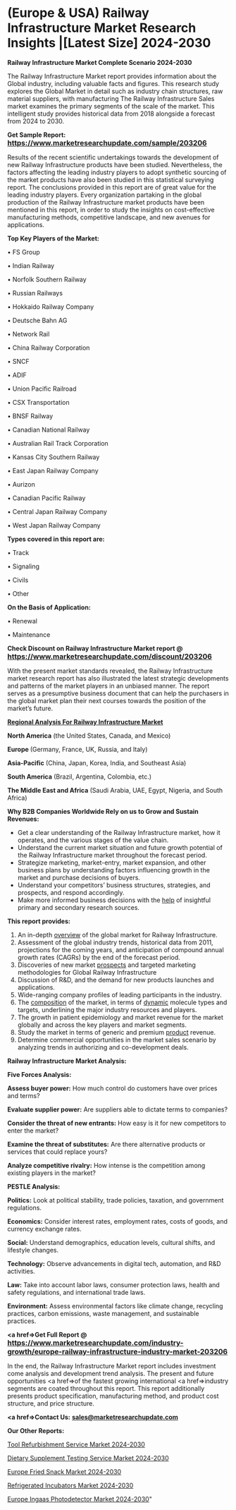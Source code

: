 # (Europe & USA) Railway Infrastructure Market Research Insights |[Latest Size] 2024-2030

<strong>Railway Infrastructure Market Complete Scenario 2024-2030</strong>

The Railway Infrastructure Market report provides information about the Global industry, including valuable facts and figures. This research study explores the Global Market in detail such as industry chain structures, raw material suppliers, with manufacturing The Railway Infrastructure Sales market examines the primary segments of the scale of the market. This intelligent study provides historical data from 2018 alongside a forecast from 2024 to 2030.

<strong>Get Sample Report: <a href=https://www.marketresearchupdate.com/sample/203206><font size=3 color=#0000ff>https://www.marketresearchupdate.com/sample/203206</font></a></strong>

Results of the recent scientific undertakings towards the development of new Railway Infrastructure products have been studied. Nevertheless, the factors affecting the leading industry players to adopt synthetic sourcing of the market products have also been studied in this statistical surveying report. The conclusions provided in this report are of great value for the leading industry players. Every organization partaking in the global production of the Railway Infrastructure market products have been mentioned in this report, in order to study the insights on cost-effective manufacturing methods, competitive landscape, and new avenues for applications.

<strong>Top Key Players of the Market:</strong>

• FS Group

• Indian Railway

• Norfolk Southern Railway

• Russian Railways

• Hokkaido Railway Company

• Deutsche Bahn AG

• Network Rail

• China Railway Corporation

• SNCF

• ADIF

• Union Pacific Railroad

• CSX Transportation

• BNSF Railway

• Canadian National Railway

• Australian Rail Track Corporation

• Kansas City Southern Railway

• East Japan Railway Company

• Aurizon

• Canadian Pacific Railway

• Central Japan Railway Company

• West Japan Railway Company

<strong>Types covered in this report are: </strong>

• Track

• Signaling

• Civils

• Other

<strong>On the Basis of Application:</strong>

• Renewal

• Maintenance

<strong>Check Discount on Railway Infrastructure Market report @ <a href=https://www.marketresearchupdate.com/discount/203206><font size=3 color=#0000ff>https://www.marketresearchupdate.com/discount/203206</font></a></strong>

With the present market standards revealed, the Railway Infrastructure market research report has also illustrated the latest strategic developments and patterns of the market players in an unbiased manner. The report serves as a presumptive business document that can help the purchasers in the global market plan their next courses towards the position of the market’s future.

<strong><u><b>Regional Analysis For Railway Infrastructure Market</b></u></strong>

<strong><b>North America</b></strong> (the United States, Canada, and Mexico)

<strong><b>Europe </b></strong>(Germany, France, UK, Russia, and Italy)

<strong><b>Asia-Pacific</b></strong> (China, Japan, Korea, India, and Southeast Asia)

<strong><b>South America</b></strong> (Brazil, Argentina, Colombia, etc.)

<strong><b>The Middle East and Africa</b></strong> (Saudi Arabia, UAE, Egypt, Nigeria, and South Africa)

<strong>Why B2B Companies Worldwide Rely on us to Grow and Sustain Revenues:</strong>
<ul>
  <li>Get a clear understanding of the Railway Infrastructure market, how it operates, and the various stages of the value chain.</li>
  <li>Understand the current market situation and future growth potential of the Railway Infrastructure market throughout the forecast period.</li>
  <li>Strategize marketing, market-entry, market expansion, and other business plans by understanding factors influencing growth in the market and purchase decisions of buyers.</li>
  <li>Understand your competitors’ business structures, strategies, and prospects, and respond accordingly.</li>
  <li>Make more informed business decisions with the <a href=ASDF991299>help</a> of insightful primary and secondary research sources.</li>
</ul>
<strong>This report provides:</strong>
<ol>
  <li>An in-depth <a href=>overview</a> of the global market for Railway Infrastructure.</li>
  <li>Assessment of the global industry trends, historical data from 2011, projections for the coming years, and anticipation of compound annual growth rates (CAGRs) by the end of the forecast period.</li>
  <li>Discoveries of new market <a href=>prospects</a> and targeted marketing methodologies for Global Railway Infrastructure</li>
  <li>Discussion of R&amp;D, and the demand for new products launches and applications.</li>
  <li>Wide-ranging company profiles of leading participants in the industry.</li>
  <li>The <a href=ASDF881288>composition</a> of the market, in terms of <a href=>dynamic</a> molecule types and targets, underlining the major industry resources and players.</li>
  <li>The growth in patient epidemiology and market revenue for the market globally and across the key players and market segments.</li>
  <li>Study the market in terms of generic and premium <a href=>product</a> revenue.</li>
  <li>Determine commercial opportunities in the market sales scenario by analyzing trends in authorizing and co-development deals.</li>
</ol>

<strong>Railway Infrastructure Market Analysis:</strong>

<strong>Five Forces Analysis:</strong>

<strong>Assess buyer power:</strong> How much control do customers have over prices and terms?

<strong>Evaluate supplier power:</strong> Are suppliers able to dictate terms to companies?

<strong>Consider the threat of new entrants:</strong> How easy is it for new competitors to enter the market?

<strong>Examine the threat of substitutes:</strong> Are there alternative products or services that could replace yours?

<strong>Analyze competitive rivalry:</strong> How intense is the competition among existing players in the market?

<strong>PESTLE Analysis:</strong>

<strong>Politics:</strong> Look at political stability, trade policies, taxation, and government regulations.

<strong>Economics:</strong> Consider interest rates, employment rates, costs of goods, and currency exchange rates.

<strong>Social:</strong> Understand demographics, education levels, cultural shifts, and lifestyle changes.

<strong>Technology:</strong> Observe advancements in digital tech, automation, and R&D activities.

<strong>Law:</strong> Take into account labor laws, consumer protection laws, health and safety regulations, and international trade laws.

<strong>Environment:</strong> Assess environmental factors like climate change, recycling practices, carbon emissions, waste management, and sustainable practices.

<strong><a href=>Get Full Report</a> @ <a href=https://www.marketresearchupdate.com/industry-growth/europe-railway-infrastructure-industry-market-203206><font size=3 color=#0000ff>https://www.marketresearchupdate.com/industry-growth/europe-railway-infrastructure-industry-market-203206</font></a></strong>

In the end, the Railway Infrastructure Market report includes investment come analysis and development trend analysis. The present and future opportunities <a href=>of</a> the fastest growing international <a href=>industry</a> segments are coated throughout this report. This report additionally presents product specification, manufacturing method, and product cost structure, and price structure.

<strong><a href=><strong>Contact Us:</strong></a></strong>
<strong>sales@marketresearchupdate.com</strong>

<strong>Our Other Reports:</strong>

<a href=https://www.linkedin.com/pulse/tool-refurbishment-service-market-opportunities>Tool Refurbishment Service Market 2024-2030</a>

<a href=https://www.linkedin.com/pulse/dietary-supplement-testing-service-market-analysis>Dietary Supplement Testing Service Market 2024-2030</a>

<a href=https://www.linkedin.com/pulse/europe-fried-snack-market-size2023-2030-analysis>Europe Fried Snack Market 2024-2030</a>

<a href=https://www.linkedin.com/pulse/refrigerated-incubators-market-manufacturers-0ibef/>Refrigerated Incubators Market 2024-2030</a>

<a href=https://www.linkedin.com/pulse/europe-ingaas-photodetector-market-research-nbgzf/>Europe Ingaas Photodetector Market 2024-2030</a>"
